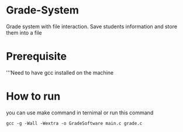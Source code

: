 # Grade-System
 Grade system with file interaction. Save students information and store them into a file
# Prerequisite
 '''Need to have gcc installed on the machine
# How to run
 you can use make command in ternimal or run this command

 <code>gcc -g -Wall -Wextra -o GradeSoftware main.c grade.c</code>